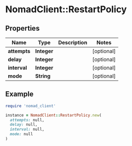 # NomadClient::RestartPolicy

## Properties

| Name | Type | Description | Notes |
| ---- | ---- | ----------- | ----- |
| **attempts** | **Integer** |  | [optional] |
| **delay** | **Integer** |  | [optional] |
| **interval** | **Integer** |  | [optional] |
| **mode** | **String** |  | [optional] |

## Example

```ruby
require 'nomad_client'

instance = NomadClient::RestartPolicy.new(
  attempts: null,
  delay: null,
  interval: null,
  mode: null
)
```

